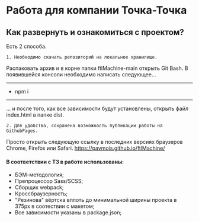 # Работа для компании Точка-Точка

## Как развернуть и ознакомиться с проектом?

Есть 2 способа.

    1. Необходимо скачать репозиторий на локальное хранилище.
Распаковать архив и в корне
папки ftlMachine-main открыть Git Bash. В появившейся консоли необходимо написать следующее...
***
- npm i
***
... и после того, как все зависимости будут установлены, открыть файл index.html в папке dist.

    2. Для удобства, сохранена возможность публикации работы на GithubPages.
Просто открыть следующую ссылку в последних версиях браузеров Chrome, Firefox или Safari.
https://pavmois.github.io/ftlMachine/

#### В соответствии с ТЗ в работе использованы: 

- БЭМ-методология;
- Препроцессор Sass/SCSS;
- Сборщик webpack;
- Кроссбраузерность;
- "Резинова" вёртска вплоть до минимальной ширины проекта в 375px в соотествии с макетом;
- Все зависимости указаны в package.json;
